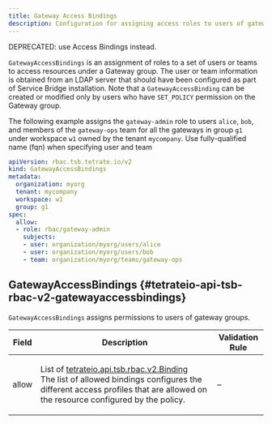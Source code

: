 ```yaml
---
title: Gateway Access Bindings
description: Configuration for assigning access roles to users of gateway groups.
---
```




<!-- WARNING: This page is generated. Please take a look at extensions/plugin-service-bridge-api-docs/src/files/doc/page.ejs -->

DEPRECATED: use Access Bindings instead.

`GatewayAccessBindings` is an assignment of roles to a set of users or
teams to access resources under a Gateway group.  The user or team
information is obtained from an LDAP server that should have been
configured as part of Service Bridge installation. Note that a
`GatewayAccessBinding` can be created or modified only by users who
have `SET_POLICY` permission on the Gateway group.

The following example assigns the `gateway-admin` role to users
`alice`, `bob`, and members of the `gateway-ops` team for all the
gateways in group `g1` under workspace `w1` owned by the tenant
`mycompany`. Use fully-qualified name (fqn) when specifying user and team

```yaml
apiVersion: rbac.tsb.tetrate.io/v2
kind: GatewayAccessBindings
metadata:
  organization: myorg
  tenant: mycompany
  workspace: w1
  group: g1
spec:
  allow:
  - role: rbac/gateway-admin
    subjects:
    - user: organization/myorg/users/alice
    - user: organization/myorg/users/bob
    - team: organization/myorg/teams/gateway-ops
```





## GatewayAccessBindings {#tetrateio-api-tsb-rbac-v2-gatewayaccessbindings}

`GatewayAccessBindings` assigns permissions to users of gateway groups.



  
<div class="generated-table"></div>

<table>
<thead>
<tr>
<th>Field</th>
<th class="description">Description</th>
<th>Validation Rule</th>
</tr>
</thead>
    
<tr>
<td>


allow

</td>

<td>

List of [tetrateio.api.tsb.rbac.v2.Binding](../../../tsb/rbac/v2/binding#tetrateio-api-tsb-rbac-v2-binding) <br/> The list of allowed bindings configures the different access profiles that
are allowed on the resource configured by the policy.

</td>

<td>

&ndash;

</td>
</tr>
    
</table>
  



